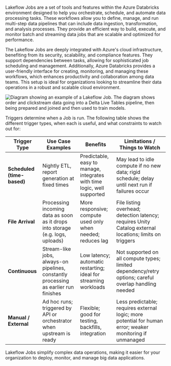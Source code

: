 Lakeflow Jobs are a set of tools and features within the Azure Databricks environment designed to help you orchestrate, schedule, and automate data processing tasks. These workflows allow you to define, manage, and run multi-step data pipelines that can include data ingestion, transformation, and analysis processes. They provide an efficient way to build, execute, and monitor batch and streaming data jobs that are scalable and optimized for performance.

The Lakeflow Jobs are deeply integrated with Azure's cloud infrastructure, benefiting from its security, scalability, and compliance features. They support dependencies between tasks, allowing for sophisticated job scheduling and management. Additionally, Azure Databricks provides a user-friendly interface for creating, monitoring, and managing these workflows, which enhances productivity and collaboration among data teams. This setup is ideal for organizations looking to streamline their data operations in a robust and scalable cloud environment.

![Diagram showing an example of a Lakeflow Job. The diagram shows order and clickstream data going into a Delta Live Tables pipeline, then being prepared and joined and then used to train models.](../media/azure-databricks-workflows.png)

Triggers determine when a Job is run. The following table shows the different trigger types, when each is useful, and what constraints to watch out for:

| Trigger Type              | Use Case Examples                                      | Benefits                                                                 | Limitations / Things to Watch                                                                 |
|----------------------------|--------------------------------------------------------|--------------------------------------------------------------------------|-----------------------------------------------------------------------------------------------|
| **Scheduled (time-based)** | Nightly ETL, report generation at fixed times           | Predictable, easy to manage, integrates with time logic, well supported  | May lead to idle compute if no new data; rigid schedule; delay until next run if failures occur |
| **File Arrival**           | Processing incoming data as soon as it drops into storage (e.g. logs, uploads) | More responsive; compute used only when needed; reduces lag              | File listing overhead; detection latency; requires Unity Catalog external locations; limits on triggers |
| **Continuous**             | Stream-like jobs, always-on pipelines, constantly processing as earlier run finishes | Low latency; automatic restarting; ideal for streaming workloads         | Not supported on all compute types; limited dependency/retry options; careful overlap handling needed |
| **Manual / External**      | Ad hoc runs; triggered by API or orchestrator when upstream is ready | Flexible; good for testing, backfills, integration                        | Less predictable; requires external logic; more potential for human error; weaker monitoring if unmanaged |

Lakeflow Jobs simplify complex data operations, making it easier for your organization to deploy, monitor, and manage big data applications.
